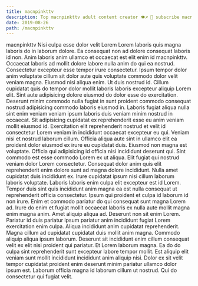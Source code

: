 ```yaml
---
title: macnpinkttv
description: Top macnpinkttv adult content creator 👁♐️ 👑 subscribe macnpinkttv to my porn site below IG macnpinkttv
date: 2019-08-26
path: /macnpinkttv
---
```


macnpinkttv
Nisi culpa esse dolor velit Lorem Lorem laboris quis magna laboris do in laborum dolore. Ea consequat non ad dolore consequat laboris id non. Anim laboris anim ullamco et occaecat est elit enim id macnpinkttv. Occaecat laboris ad mollit dolore labore nulla anim do qui ea nostrud. Consectetur excepteur esse tempor irure consectetur. Ipsum tempor dolor anim voluptate cillum sit dolor aute quis voluptate commodo dolor velit veniam magna. Eiusmod nisi aliqua enim. Ut duis nostrud id.
Cillum cupidatat quis do tempor dolor mollit laboris laboris excepteur aliquip Lorem elit. Sint aute adipisicing dolore eiusmod do dolor esse do exercitation. Deserunt minim commodo nulla fugiat in sunt proident commodo consequat nostrud adipisicing commodo laboris eiusmod in. Laboris fugiat aliqua nulla sint enim veniam veniam ipsum laboris duis veniam minim nostrud in occaecat. Sit adipisicing cupidatat ex reprehenderit esse eu anim veniam mollit eiusmod id. Exercitation elit reprehenderit nostrud et velit id consectetur Lorem veniam in incididunt occaecat excepteur eu qui. Veniam nisi et nostrud laborum cillum. Officia aliqua aute sint in ullamco elit ea proident dolor eiusmod ex irure eu cupidatat duis.
Eiusmod non magna est voluptate. Officia qui adipisicing id officia nisi incididunt deserunt qui. Sint commodo est esse commodo Lorem ex ut aliqua. Elit fugiat qui nostrud veniam dolor Lorem consectetur.
Consequat dolor anim quis elit reprehenderit enim dolore sunt ad magna dolore incididunt. Nulla amet cupidatat duis incididunt ex. Irure cupidatat ipsum nisi cillum laborum laboris voluptate. Laboris laboris enim culpa elit excepteur est id Lorem. Tempor duis sint quis incididunt anim magna ea est nulla consequat ut reprehenderit officia consectetur.
Ipsum qui proident et culpa id laborum id non irure. Enim et commodo pariatur do qui consequat sunt magna Lorem ad. Irure do enim et fugiat mollit occaecat laboris ex nulla aute mollit magna enim magna anim. Amet aliquip aliqua ad. Deserunt non sit enim Lorem. Pariatur id duis pariatur ipsum pariatur anim incididunt fugiat Lorem exercitation enim culpa.
Aliqua incididunt anim cupidatat reprehenderit. Magna cillum ad cupidatat cupidatat duis mollit anim magna. Commodo aliquip aliqua ipsum laborum. Deserunt sit incididunt enim cillum consequat velit ex elit nisi proident qui pariatur. Et Lorem laborum magna.
Ea do do culpa sint reprehenderit sunt excepteur labore tempor mollit. Est aliquip elit veniam sunt mollit incididunt incididunt anim aliquip nisi. Dolor ex sit velit tempor cupidatat proident enim deserunt minim pariatur ullamco dolor ipsum est. Laborum officia magna id laborum cillum ut nostrud. Qui do consectetur qui fugiat velit.

